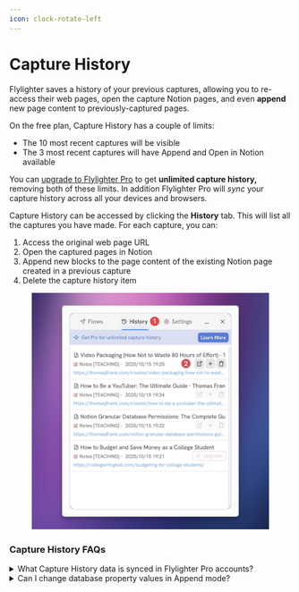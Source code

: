 ```yaml
---
icon: clock-rotate-left
---
```


# Capture History

Flylighter saves a history of your previous captures, allowing you to re-access their web pages, open the capture Notion pages, and even **append** new page content to previously-captured pages.

On the free plan, Capture History has a couple of limits:

* The 10 most recent captures will be visible
* The 3 most recent captures will have Append and Open in Notion available

You can [upgrade to Flylighter Pro](https://flylighter.com/pricing/) to get **unlimited capture history,** removing both of these limits. In addition Flylighter Pro will _sync_ your capture history across all your devices and browsers.

Capture History can be accessed by clicking the **History** tab. This will list all the captures you have made. For each capture, you can:

1. Access the original web page URL
2. Open the captured pages in Notion
3. Append new blocks to the page content of the existing Notion page created in a previous capture
4. Delete the capture history item

<figure><img src="../.gitbook/assets/90247.jpeg" alt=""><figcaption></figcaption></figure>

### Capture History FAQs

<details>

<summary>What Capture History data is synced in Flylighter Pro accounts?</summary>

When you [upgrade to Flylighter Pro](https://flylighter.com/pricing/), your capture history is synced between all your devices and browsers.

Currently, the data that is synced includes:

* Webpage title
* Webpage URL
* Webpage icon
* Notion URL (the URL of the captured page in Notion)

Additionally, Flylighter Pro syncs all of your Flows, their configuration, and all of your app settings.

Capture History sync does not include additional webpage data, nor data manually added to the Content Editor or to database property fields. All of this data is already in Notion; since Flylighter is 100% focused on being a capture tool, we don't have plans to sync this data.

</details>

<details>

<summary>Can I change database property values in Append mode?</summary>

We don't support changing property values on existing Notion pages when you're using Append mode.

This is a conscious decision that has to do with **data integrity.** Creating a new page is a safe operation, from a data-integrity standpoint. That page doesn't yet exist, so it's purely a `CREATE` operation, to use datbase-speak. There's no existing data that can be negatively affected.

Appending _blocks_ to an existing page is, similarly, a `CREATE` operation. When you append blocks with the Notion API, you're simply add new _child blocks_ to the existing page block. This does technically modify the page block's list of child blocks, but only in an additive way.

Updating database property values is entirely different. In the Notion app, you can update a database property in an additive way – for example, you can add another option to a page's Multi-Select property.

However, when integrations like Flylighter update property values via the Notion API, the operation is always a _completely overwrite_ of the property's current value.

In the case of a Multi-Select property, an integration must first read the current list of values in the property, then make a request that includes all of them _plus_ the new value you want to add. It can't just tell Notion to add a new value to what's already there.

This gets us into dicey territory. Flylighter could read a property's current data, but then another user could update that property before Flylighter made a capture. This could cause Flylighter to overwrite that user's update.

Additionally, Relation properties may not show an integration all of their values. Since property value updates via the API require complete overwrites of the current values, this could cause an integration like Flylighter to actually remove a value from a Relation.

In summary, there are simply too many data integrity challenges for appending database property values to be feasible right now.

</details>
